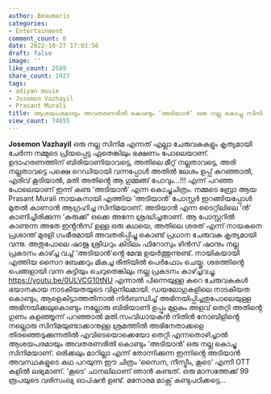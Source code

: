 ```yaml
---
author: Beaumaris
categories:
- Entertainment
comment_count: 0
date: 2022-10-27 17:03:56
draft: false
image: ''
like_count: 2589
share_count: 1927
tags:
- adiyan movie
- Josemon Vazhayil
- Prasant Murali
title: ആശയപരമായും അവതരണരീതി കൊണ്ടും ‘അടിയാൻ‘ ഒരു നല്ല കൊച്ചു സിനിമയാണ്
view_count: 74655
---
```


**Josemon Vazhayil** ഒരു നല്ല സിനിമ എന്നത് എല്ലാ ചേരുവകകളും കൃത്യമായി ചേർന്ന നമ്മുടെ പ്രിയപ്പെട്ട ഏതെങ്കിലും ഭക്ഷണം പോലെയാണ്. ഉദാഹരണത്തിന് ബിരിയാണിയാവട്ടെ, അതിലെ മീറ്റ് നല്ലതാവട്ടെ, അരി നല്ലതാവട്ടെ പക്ഷെ റെഡിയായി വന്നപ്പോൾ അതിൽ ലേശം ഉപ്പ് കുറഞ്ഞാൽ, എരിവ് കൂടിയാൽ, മതി അതിൻ്റെ ആ ഗുമ്മങ്ങ് പോവും...!!! എന്ന് പറഞ്ഞ പോലെയാണ് ഇന്ന് കണ്ട ‘അടിയാൻ‘ എന്ന കൊച്ചുചിത്രം. നമ്മടെ ബ്രോ ആയ Prasant Murali നായകനായി എത്തിയ ‘അടിയാൻ‘ പോസ്റ്റർ ഇറങ്ങിയപ്പോൾ മുതൽ കാണാൻ ആഗ്രഹിച്ച സിനിമയാണ്. അടിയാൻ എന്ന ടൈറ്റിലിലെ ‘ൻ‘ കാണിച്ചിരിക്കുന്ന ‘കുരുക്ക്‘ ഒക്കെ അന്നേ ശ്രദ്ധിച്ചതാണ്. ആ പോസ്റ്ററിൽ കാണുന്ന അതേ ഇൻ്റൻസ് ഉള്ള ഒരു കഥയെ, അതിലെ ശരത് എന്ന് നായകനെ പ്രശാന്ത് മുരളി ഗംഭീരമായി അവതരിപ്പിച്ചു കൊണ്ട് പ്രധാന ചേരുവക കൃത്യമായി വന്നു. അതുപോലെ ഷാജു ശ്രീധറും കിടിലം ഫിറോസും ഴിൻസ് ഷാനും നല്ല പ്രകടനം കാഴ്ച്ച വച്ച് ‘അടിയാൻ‘ൻ്റെ മേന്മ ഉയർത്തുന്നുണ്ട്. നായികയായി എത്തിയ സൈറ ബേക്കറും മികച്ച രീതിയിൽ പെർഫോം ചെയ്തു. ശരത്തിൻ്റെ പെങ്ങളായി വന്ന കുട്ടിയും ചെറുതെങ്കിലും നല്ല പ്രകടനം കാഴ്ച്ചവച്ചു. https://youtu.be/0ULVCG10tNU എന്നാൽ പിന്നെയുള്ള കുറെ ചേരുവകകൾ ഭയാനകായ നാടകീയതയുടെ വിളനിലമായി. ഡയലോഗുകളിലെ നാടകീയത കൊണ്ടും, ആളെകിട്ടാത്തതിനാൽ നിർബന്ധിച്ച് അഭിനയിപ്പിച്ചതുപോലെയുള്ള അഭിനയിക്കലുകൊണ്ടും നല്ലോരു ബിരിയാണി ഉപ്പും മുളകും അളവ് തെറ്റി അതിൻ്റെ ഗുണം കളഞ്ഞൂന്ന് പറഞ്ഞാൽ മതി.സംവിധായകൻ നിതിൻ നോബിളിൻ്റെ നല്ലൊരു സിനിമയുണ്ടാക്കാനുള്ള ശ്രമത്തിൽ അഭിനേതാക്കളെ തിരഞ്ഞെടുക്കുന്നതിൽ എവിടെയൊക്കെയോ തെറ്റി എന്നതൊഴിച്ചാൽ ആശയപരമായും അവതരണരീതി കൊണ്ടും ‘അടിയാൻ‘ ഒരു നല്ല കൊച്ചു സിനിമയാണ്. ഒരിക്കലും മാറില്ലാ എന്ന് തോന്നിക്കുന്ന ഇന്നിൻ്റെ അടിയാൻ അവസ്ഥകളുടെ കഥ പറയുന്ന ഈ ചിത്രം ‘സൈന, നീസ്ട്രീം, കൂടെ‘ എന്നീ OTT കളിൽ ലഭ്യമാണ്. ‘കൂടെ‘ ചാനലിലാണ് ഞാൻ കണ്ടത്. ഒരു മാസത്തേക്ക് 99 രൂപയുടെ വരിസംഖ്യ ഓപ്ഷൻ ഉണ്ട്. മനോരമ മാക്സ് കണ്ടുപഠിക്കട്ടെ... &nbsp;